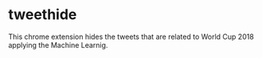 # tweethide
This chrome extension hides the tweets that are related to World Cup 2018 applying the Machine Learnig. 
